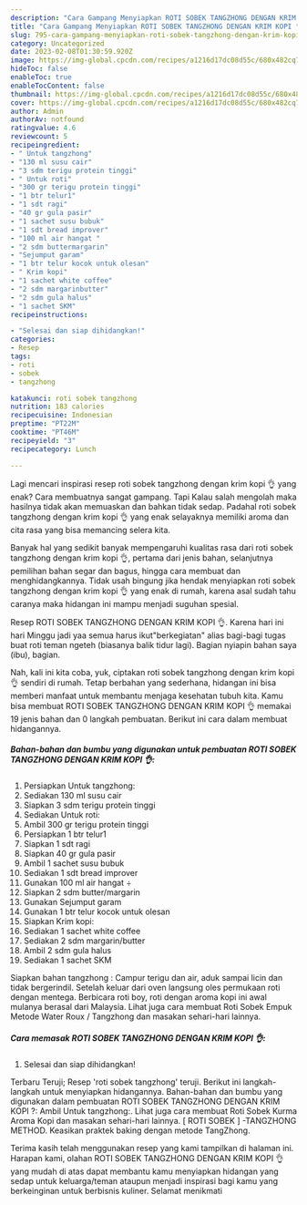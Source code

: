 ```yaml
---
description: "Cara Gampang Menyiapkan ROTI SOBEK TANGZHONG DENGAN KRIM KOPI 👌 yang Sempurna, Buat Buka Puasa Sempurna"
title: "Cara Gampang Menyiapkan ROTI SOBEK TANGZHONG DENGAN KRIM KOPI 👌 yang Sempurna, Buat Buka Puasa Sempurna"
slug: 795-cara-gampang-menyiapkan-roti-sobek-tangzhong-dengan-krim-kopi-yang-sempurna-buat-buka-puasa-sempurna
category: Uncategorized
date: 2023-02-08T01:30:59.920Z
image: https://img-global.cpcdn.com/recipes/a1216d17dc08d55c/680x482cq70/roti-sobek-tangzhong-dengan-krim-kopi-foto-resep-utama.jpg
hideToc: false
enableToc: true
enableTocContent: false
thumbnail: https://img-global.cpcdn.com/recipes/a1216d17dc08d55c/680x482cq70/roti-sobek-tangzhong-dengan-krim-kopi-foto-resep-utama.jpg
cover: https://img-global.cpcdn.com/recipes/a1216d17dc08d55c/680x482cq70/roti-sobek-tangzhong-dengan-krim-kopi-foto-resep-utama.jpg
author: Admin
authorAv: notfound
ratingvalue: 4.6
reviewcount: 5
recipeingredient:
- " Untuk tangzhong"
- "130 ml susu cair"
- "3 sdm terigu protein tinggi"
- " Untuk roti"
- "300 gr terigu protein tinggi"
- "1 btr telur1"
- "1 sdt ragi"
- "40 gr gula pasir"
- "1 sachet susu bubuk"
- "1 sdt bread improver"
- "100 ml air hangat "
- "2 sdm buttermargarin"
- "Sejumput garam"
- "1 btr telur kocok untuk olesan"
- " Krim kopi"
- "1 sachet white coffee"
- "2 sdm margarinbutter"
- "2 sdm gula halus"
- "1 sachet SKM"
recipeinstructions:

- "Selesai dan siap dihidangkan!"
categories:
- Resep
tags:
- roti
- sobek
- tangzhong

katakunci: roti sobek tangzhong 
nutrition: 183 calories
recipecuisine: Indonesian
preptime: "PT22M"
cooktime: "PT46M"
recipeyield: "3"
recipecategory: Lunch

---
```



Lagi mencari inspirasi resep roti sobek tangzhong dengan krim kopi 👌 yang enak? Cara membuatnya sangat gampang. Tapi Kalau salah mengolah maka hasilnya tidak akan memuaskan dan bahkan tidak sedap. Padahal roti sobek tangzhong dengan krim kopi 👌 yang enak selayaknya memiliki aroma dan cita rasa yang bisa memancing selera kita.


Banyak hal yang sedikit banyak mempengaruhi kualitas rasa dari roti sobek tangzhong dengan krim kopi 👌, pertama dari jenis bahan, selanjutnya pemilihan bahan segar dan bagus, hingga cara membuat dan menghidangkannya. Tidak usah bingung jika hendak menyiapkan roti sobek tangzhong dengan krim kopi 👌 yang enak di rumah, karena asal sudah tahu caranya maka hidangan ini mampu menjadi suguhan spesial.

Resep ROTI SOBEK TANGZHONG DENGAN KRIM KOPI 👌. Karena hari ini hari Minggu jadi yaa semua harus ikut&#34;berkegiatan&#34; alias bagi-bagi tugas buat roti teman ngeteh (biasanya balik tidur lagi). Bagian nyiapin bahan saya (ibu), bagian.


Nah, kali ini kita coba, yuk, ciptakan roti sobek tangzhong dengan krim kopi 👌 sendiri di rumah. Tetap berbahan yang sederhana, hidangan ini bisa memberi manfaat untuk membantu menjaga kesehatan tubuh kita. Kamu bisa membuat ROTI SOBEK TANGZHONG DENGAN KRIM KOPI 👌 memakai 19 jenis bahan dan 0 langkah pembuatan. Berikut ini cara dalam membuat hidangannya.

<!--inarticleads1-->

##### Bahan-bahan dan bumbu yang digunakan untuk pembuatan ROTI SOBEK TANGZHONG DENGAN KRIM KOPI 👌:

1. Persiapkan  Untuk tangzhong:
1. Sediakan 130 ml susu cair
1. Siapkan 3 sdm terigu protein tinggi
1. Sediakan  Untuk roti:
1. Ambil 300 gr terigu protein tinggi
1. Persiapkan 1 btr telur1
1. Siapkan 1 sdt ragi
1. Siapkan 40 gr gula pasir
1. Ambil 1 sachet susu bubuk
1. Sediakan 1 sdt bread improver
1. Gunakan 100 ml air hangat ÷
1. Siapkan 2 sdm butter/margarin
1. Gunakan Sejumput garam
1. Gunakan 1 btr telur kocok untuk olesan
1. Siapkan  Krim kopi:
1. Sediakan 1 sachet white coffee
1. Sediakan 2 sdm margarin/butter
1. Ambil 2 sdm gula halus
1. Sediakan 1 sachet SKM


Siapkan bahan tangzhong : Campur terigu dan air, aduk sampai licin dan tidak bergerindil. Setelah keluar dari oven langsung oles permukaan roti dengan mentega. Berbicara roti boy, roti dengan aroma kopi ini awal mulanya berasal dari Malaysia. Lihat juga cara membuat Roti Sobek Empuk Metode Water Roux / Tangzhong dan masakan sehari-hari lainnya. 

<!--inarticleads2-->

##### Cara memasak ROTI SOBEK TANGZHONG DENGAN KRIM KOPI 👌:


1. Selesai dan siap dihidangkan!

Terbaru Teruji; Resep &#39;roti sobek tangzhong&#39; teruji. Berikut ini langkah-langkah untuk menyiapkan hidangannya. Bahan-bahan dan bumbu yang digunakan dalam pembuatan ROTI SOBEK TANGZHONG DENGAN KRIM KOPI ?: Ambil Untuk tangzhong:. Lihat juga cara membuat Roti Sobek Kurma Aroma Kopi dan masakan sehari-hari lainnya. [ ROTI SOBEK ] -TANGZHONG METHOD. Keasikan praktek baking dengan metode TangZhong. 

Terima kasih telah menggunakan resep yang kami tampilkan di halaman ini. Harapan kami, olahan ROTI SOBEK TANGZHONG DENGAN KRIM KOPI 👌 yang mudah di atas dapat membantu kamu menyiapkan hidangan yang sedap untuk keluarga/teman ataupun menjadi inspirasi bagi kamu yang berkeinginan untuk berbisnis kuliner. Selamat menikmati
